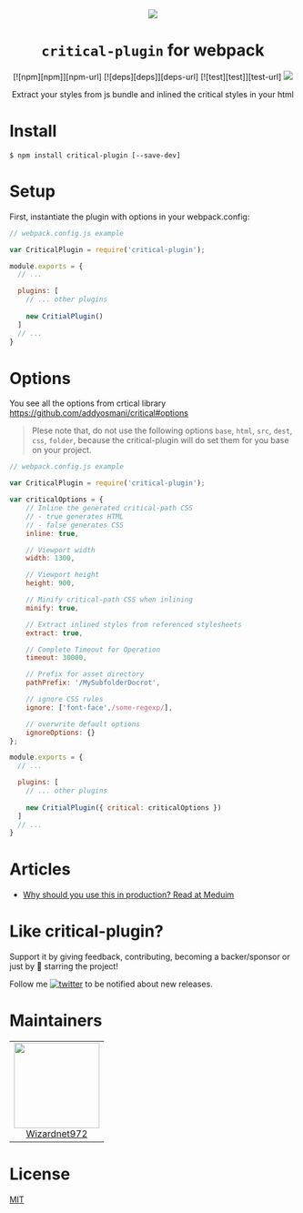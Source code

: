 <div align="center">
  <a href="https://webpack.js.org/">
    <img src="https://goo.gl/f6QJFa">
  </a>
  <h1><code>critical-plugin</code> for webpack</h1>
  [![npm][npm]][npm-url]
[![deps][deps]][deps-url]
[![test][test]][test-url]
<a href="https://npmcharts.com/compare/html-webpack-critical-plugin?minimal=true">
		<img src="https://img.shields.io/npm/dm/html-webpack-critical-plugin.svg">
</a>

  <p>Extract your styles from js bundle and inlined the critical styles in your html</p>
</div>

# Install

```
$ npm install critical-plugin [--save-dev]
```

# Setup

First, instantiate the plugin with options in your webpack.config:

```js
// webpack.config.js example

var CriticalPlugin = require('critical-plugin');

module.exports = {
  // ...

  plugins: [
    // ... other plugins
    
    new CritialPlugin()
  ]
  // ...
}
```

# Options

You see all the options from crtical library https://github.com/addyosmani/critical#options

> Plese note that, do not use the following options `base`, `html`, `src`, `dest`, `css`, `folder`, because the critical-plugin will do set them for you base on your project.

```js
// webpack.config.js example

var CriticalPlugin = require('critical-plugin');

var criticalOptions = {
    // Inline the generated critical-path CSS
    // - true generates HTML
    // - false generates CSS
    inline: true,

    // Viewport width
    width: 1300,

    // Viewport height
    height: 900,

    // Minify critical-path CSS when inlining
    minify: true,

    // Extract inlined styles from referenced stylesheets
    extract: true,

    // Complete Timeout for Operation
    timeout: 30000,

    // Prefix for asset directory
    pathPrefix: '/MySubfolderDocrot',

    // ignore CSS rules
    ignore: ['font-face',/some-regexp/],

    // overwrite default options
    ignoreOptions: {}
};

module.exports = {
  // ...

  plugins: [
    // ... other plugins
    
    new CritialPlugin({ critical: criticalOptions })
  ]
  // ...
}
```

# Articles

*  [Why should you use this in production? Read at Meduim](https://medium.com/@wizardnet972/https-medium-com-wizardnet972-make-your-page-rendering-faster-e14a95747c7a)

# Like critical-plugin?
Support it by giving feedback, contributing, becoming a backer/sponsor or just by 🌟 starring the project!

Follow me [![twitter](https://img.shields.io/twitter/follow/wizardnet972.svg?style=social&label=%20wizardnet972)](https://twitter.com/wizardnet972) to be notified about new releases.

# Maintainers

<table>
  <tbody>
    <tr>
      <td align="center">
        <a href="https://github.com/wizardnet972">
          <img width="150" height="150" src="https://github.com/wizardnet972.png?size=150">
          </br>
          Wizardnet972
        </a>
      </td>
    </tr>
  <tbody>
</table>

# License
 [MIT](/LICENSE)
 
[npm]: https://img.shields.io/npm/v/critical-plugin.svg
[npm-url]: https://npmjs.com/package/critical-plugin

[deps]: https://david-dm.org/wizardnet972/critical-plugin.svg
[deps-url]: https://david-dm.org/wizardnet972/critical-plugin

[test]: http://img.shields.io/travis/wizardnet972/critical-plugin.svg
[test-url]: 
https://travis-ci.org/wizardnet972/critical-plugin

